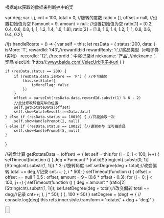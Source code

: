 根据ajax获取的数据来判断抽中的奖

var deg;
var i, j,
    cnt = 100,
    total = 0, //旋转的度数
    ratio = [],
    offset = null, //设置初始值为空
    Famount = 9,
    amount = null;  //设置初始值为空
ratio[1] = [0.2, 0.4, 0.6, 0.8, 1, 1, 1.2, 1.4, 1.6, 1.8];
ratio[2] = [1.8, 1.6, 1.4, 1.2, 1, 1, 0.8, 0.6, 0.4, 0.2];


//js
handleRotate = () => {
    var self = this;
    let resData = {
        status: 200,
        data: {
            isMore: 'T',
            rewardId: 't43',//rewardId:id
            rewardReply: 't',//奖品类型（e电子券t实物）
            recordId: '12', //recordId：中奖记录id
            nickname: '产品',//nickname：奖品
            elecUrl: 'https//:www.baidu.com'//elecUrl:电子券url
        }
    }

    if (resData.status == 200) {
        if (resData.data.isMore == 'F') { //不可抽奖
            this.setState({
                isMoreFlag: false
            })
        }
        offset = parseInt(resData.data.rewardId.substr(1) % 6 - 2)
        //此处修改转盘完毕的位置
        self.getRotateData(offset)
        self.showRotateResult(resData.data)
    } else if (resData.status == 10010) { //只能抽取一次
        self.showHandlePrompt(2, null)
    } else if (resData.status == 10012) {//谢谢参与 无可抽奖品
        self.showHandlePrompt(5, null)
    }
}

//转盘计算
getRotateData = (offset) => {
    let self = this
    for (i = 0; i < 100; i++) {
        setTimeout(function () {
            deg = Famount * (ratio[String(cnt).substr(0, 1)][String(cnt).substr(1, 1)]) * 2; //旋转角度
            self.setDegree(deg + total);//改变偏转
            total += deg;//记录
            cnt++;
        }, i * 50);
    }
    setTimeout(function () {
        offset = offset == null ? 0.5 : offset;
        amount = 9 - (0.6 * offset - 0.3);
        for (j = 0; j < 100; j++) {
            setTimeout(function () {
                deg = amount * (ratio[2][String(cnt).substr(1, 1)]);
                self.setDegree(deg + total);//改变偏转
                total += deg;//记录
                cnt++;
            }, j * 50);
        }
    }, 100 * 50)
}
setDegree = (deg) => {
    // console.log(deg)
    this.refs.inner.style.transform = 'rotate(' + deg + 'deg)'
}

<div className="outer">
    <div className="inner" ref={'inner'}/>
    <input type="button" className="butt" onClick={!globalFlag ? this.clickLottery : null}/>
</div>